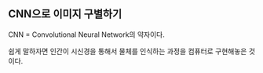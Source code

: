 ## CNN으로 이미지 구별하기

CNN = Convolutional Neural Network의 약자이다.

쉽게 말하자면 인간이 시신경을 통해서 물체를 인식하는 과정을 컴퓨터로 구현해놓은 것이다.
